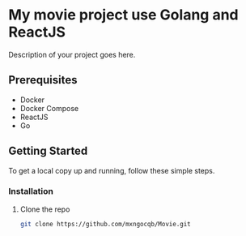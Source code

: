 ﻿# My movie project use Golang and ReactJS
Description of your project goes here.

## Prerequisites

- Docker
- Docker Compose
- ReactJS
- Go

## Getting Started

To get a local copy up and running, follow these simple steps.

### Installation

1. Clone the repo
   ```sh
   git clone https://github.com/mxngocqb/Movie.git
